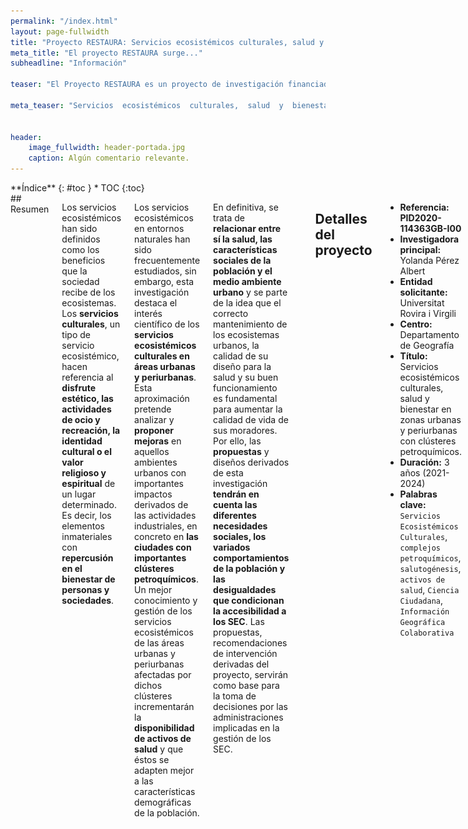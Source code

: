 ```yaml
---
permalink: "/index.html"
layout: page-fullwidth
title: "Proyecto RESTAURA: Servicios ecosistémicos culturales, salud y bienestar en zonas urbanas y periurbanas con clústeres petroquímicos"
meta_title: "El proyecto RESTAURA surge..."
subheadline: "Información"

teaser: "El Proyecto RESTAURA es un proyecto de investigación financiado por el Programa Estatal de Investigación, Desarrollo e Innovación Orientada a los Retos de la Sociedad, en el marco del Plan Estatal de Investigación Científica y Técnica y de Innovación 2021-2024."

meta_teaser: "Servicios  ecosistémicos  culturales,  salud  y  bienestar  en  zonas  urbanas y periurbanas con clústeres petroquímicos."


header:
    image_fullwidth: header-portada.jpg
    caption: Algún comentario relevante.
---
```


<!--more-->

<div class="row">
<div class="medium-4 medium-push-8 columns" markdown="1">
<div class="panel radius" markdown="1">
**Índice**
{: #toc }
*  TOC
{:toc}
</div>
</div><!-- /.medium-4.columns -->



<div class="medium-8 medium-pull-4 columns" markdown="1">
## Resumen

Los servicios ecosistémicos han sido definidos como los beneficios que la sociedad recibe de los ecosistemas. Los __servicios culturales__, un tipo de servicio ecosistémico, hacen referencia al __disfrute estético, las actividades de ocio y recreación, la identidad cultural o el valor religioso y espiritual__ de un lugar determinado. Es decir, los elementos inmateriales con __repercusión en el bienestar de personas y sociedades__.
    
Los servicios ecosistémicos en entornos naturales han sido frecuentemente estudiados, sin embargo, esta investigación destaca el interés científico de los __servicios ecosistémicos culturales en áreas urbanas y periurbanas__. Esta aproximación pretende analizar y __proponer mejoras__ en aquellos ambientes urbanos con importantes impactos derivados de las actividades industriales, en concreto en __las ciudades con importantes clústeres petroquímicos__. Un mejor conocimiento y gestión de los servicios ecosistémicos de las áreas urbanas y periurbanas afectadas por dichos clústeres incrementarán la __disponibilidad de activos de salud__ y que éstos se adapten mejor a las características demográficas de la población.
    
En definitiva, se trata de __relacionar entre sí la salud, las características sociales de la población y el medio ambiente urbano__ y se parte de la idea que el correcto mantenimiento de los ecosistemas urbanos, la calidad de su diseño para la salud y su buen funcionamiento es fundamental para aumentar la calidad de vida de sus moradores. Por ello, las __propuestas__ y diseños derivados de esta investigación __tendrán en cuenta las diferentes necesidades sociales, los variados comportamientos de la población y las desigualdades que condicionan la accesibilidad a los SEC__. Las propuestas, recomendaciones de intervención derivadas del proyecto, servirán como base para la toma de decisiones por las administraciones implicadas en la gestión de los SEC.

![Ciclismo por el periurbano de Tarragona](images/bicileta.jpg)


## Detalles del proyecto

- **Referencia:** __PID2020-114363GB-I00__
- **Investigadora principal:** Yolanda Pérez Albert
- **Entidad solicitante:** Universitat Rovira i Virgili
- **Centro:** Departamento de Geografía
- **Título:** Servicios  ecosistémicos  culturales,  salud  y  bienestar  en  zonas  urbanas y periurbanas con clústeres petroquímicos.
- **Duración:** 3 años (2021-2024)
- **Palabras clave:** `Servicios Ecosistémicos Culturales`, `complejos petroquímicos`, `salutogénesis`, `activos de salud`, `Ciencia Ciudadana`, `Información Geográfica Colaborativa`


## Objetivo principal

__Identificar,  estudiar  y  analizar  los  servicios  ecosistémicos  culturales  (SEC)  en  entornos  urbanos  y  periurbanos degradados por la presencia de complejos petroquímicos, desde la perspectiva de la salutogénesis o activos de salud y de la diversidad social__, poniendo especial énfasis en los colectivos de mujeres y ancianos, con la finalidad de __diseñar propuestas de intervención espacial y de salud__ que  tengan  como  finalidad  incrementar  las  opciones  de  activos  de  salud  de  la  población.  
    
Este análisis incorpora un __enfoque multidisciplinar__ junto a __nuevas fuentes de información__ (Información Geográfica Colaborativa, Crowsourced Geographic Information-CGI) que traspasa la visión tradicional de los SEC como provisores de espacios para la recreación y los aproxima al ámbito de la salud. 

## Objetivos específicos

1. Valorar los diferentes tipos de SEC en función de los beneficios potenciales para la población.
    
2. Identificar la tipología o tipologías de SEC que mejor se adapten a las características y necesidades de  los  diferentes  segmentos  de  población  de  manera  que  la  provisión  de  activos  de  salud  sea  óptima para los distintos colectivos de personas.
    
3. Cartografiar  las  diferentes  dimensiones  de  los  SEC  atendiendo  a:  1)  idoneidad  de  los  SEC  para  proporcionar activos de salud a la población, 2) demanda de SEC en relación a la diversidad de la población y 3) interacción petroquímica y SEC.
    
4. Determinar espacial y temporalmente el aprovechamiento real de los SEC teniendo en cuenta los diferentes grupos poblacionales y sus características (edad, género, niveles de educación, etc.).
    
5. Revelar las injusticias espaciales en relación al acceso a los SEC e identificar el factor o factores que las producen de forma que sirvan como base a la planificación urbana y territorial con la intención de reducir dichas desigualdades.
    
6. Establecer el grado de integración de los SEC en los sistemas de asistencia social y de salud y, en su caso, proponer mejoras teniendo en cuenta los diferentes segmentos de población prestando especial atención a las mujeres, las personas mayores y los más vulnerables.
    
7. Estimar la prevalencia de las enfermedades en la población, según la edad, el género y el lugar de residencia y la accesibilidad a los SEC.
    
8. Realizar  propuestas  de  actividad  física  al  aire  libre  adaptadas  a  los  diferentes  segmentos  de  población  prestando  especial  atención  a  aquellos  más  vulnerables  y  teniendo  en  cuenta  el  beneficio obtenido por el contacto y uso de los SEC.
    
9. Diseñar propuestas de intervención innovadoras en una selección de lugares en entornos urbanos y periurbanos que tengan en cuenta el espacio, su comunicación y percepción, con el objetivo de mejorar  su  accesibilidad  y  facilitar  su  uso  de  modo  que  aumenten  los  activos  de  salud  de  la  población.
    
10. Diseñar, aplicar y/o explotar métodos y fuentes de la CC que permitan analizar la percepción de los valores sociales de la población respecto a los SEC teniendo en cuenta los diferentes segmentos y diversidad social de la población.


</div><!-- /.medium-8.columns -->
</div><!-- /.row -->



